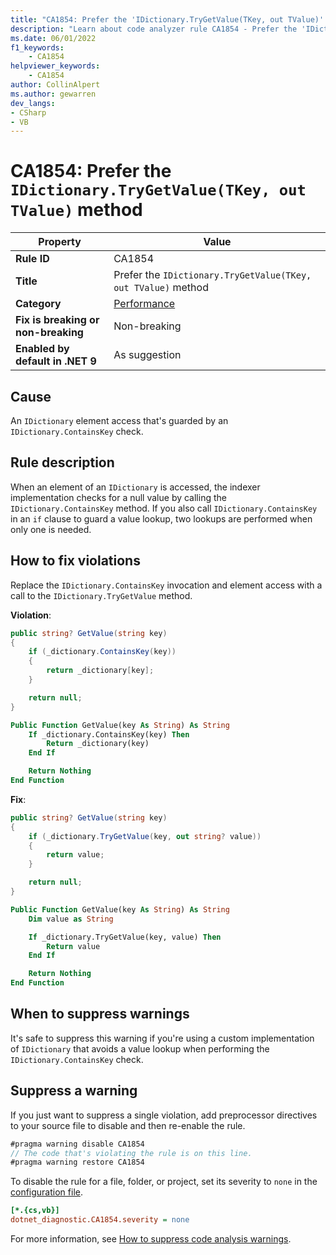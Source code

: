 ```yaml
---
title: "CA1854: Prefer the 'IDictionary.TryGetValue(TKey, out TValue)' method"
description: "Learn about code analyzer rule CA1854 - Prefer the 'IDictionary.TryGetValue(TKey, out TValue)' method"
ms.date: 06/01/2022
f1_keywords:
    - CA1854
helpviewer_keywords:
    - CA1854
author: CollinAlpert
ms.author: gewarren
dev_langs:
- CSharp
- VB
---
```


# CA1854: Prefer the `IDictionary.TryGetValue(TKey, out TValue)` method

| Property                            | Value                                                         |
|-------------------------------------|---------------------------------------------------------------|
| **Rule ID**                         | CA1854                                                        |
| **Title**                           | Prefer the `IDictionary.TryGetValue(TKey, out TValue)` method |
| **Category**                        | [Performance](performance-warnings.md)                        |
| **Fix is breaking or non-breaking** | Non-breaking                                                  |
| **Enabled by default in .NET 9**    | As suggestion                                                 |

## Cause

An `IDictionary` element access that's guarded by an `IDictionary.ContainsKey` check.

## Rule description

When an element of an `IDictionary` is accessed, the indexer implementation checks for a null value by calling the `IDictionary.ContainsKey` method. If you also call `IDictionary.ContainsKey` in an `if` clause to guard a value lookup, two lookups are performed when only one is needed.

## How to fix violations

Replace the `IDictionary.ContainsKey` invocation and element access with a call to the `IDictionary.TryGetValue` method.

**Violation**:

```csharp
public string? GetValue(string key)
{
    if (_dictionary.ContainsKey(key))
    {
        return _dictionary[key];
    }

    return null;
}
```

```vb
Public Function GetValue(key As String) As String
    If _dictionary.ContainsKey(key) Then
        Return _dictionary(key)
    End If

    Return Nothing
End Function
```

**Fix**:

```csharp
public string? GetValue(string key)
{
    if (_dictionary.TryGetValue(key, out string? value))
    {
        return value;
    }

    return null;
}
```

```vb
Public Function GetValue(key As String) As String
    Dim value as String

    If _dictionary.TryGetValue(key, value) Then
        Return value
    End If

    Return Nothing
End Function
```

## When to suppress warnings

It's safe to suppress this warning if you're using a custom implementation of `IDictionary` that avoids a value lookup when performing the `IDictionary.ContainsKey` check.

## Suppress a warning

If you just want to suppress a single violation, add preprocessor directives to your source file to disable and then re-enable the rule.

```csharp
#pragma warning disable CA1854
// The code that's violating the rule is on this line.
#pragma warning restore CA1854
```

To disable the rule for a file, folder, or project, set its severity to `none` in the [configuration file](../configuration-files.md).

```ini
[*.{cs,vb}]
dotnet_diagnostic.CA1854.severity = none
```

For more information, see [How to suppress code analysis warnings](../suppress-warnings.md).
